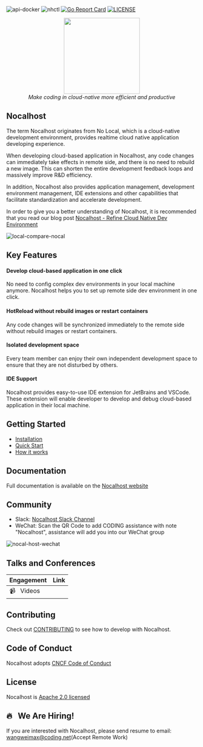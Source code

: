 ![api-docker](https://github.com/nocalhost/nocalhost/workflows/api-docker/badge.svg?branch=main)
![nhctl](https://github.com/nocalhost/nocalhost/workflows/nhctl/badge.svg?branch=main)
[![Go Report Card](https://goreportcard.com/badge/github.com/nocalhost/nocalhost)](https://goreportcard.com/report/github.com/nocalhost/nocalhost)
[![LICENSE](https://img.shields.io/github/license/nocalhost/nocalhost)](https://github.com/nocalhost/nocalhost/blob/main/LICENSE)

<center>
    <a herf="https://nocalhost.dev">
        <img src='https://user-images.githubusercontent.com/3713305/123894696-305fc480-d991-11eb-960a-e87d8bd7acbf.png' width="200"/>
    </a>
    <br />
    <em>Make coding in cloud-native more efficient and productive</em>
</center>

## Nocalhost

The term Nocalhost originates from No Local, which is a cloud-native development environment, provides realtime cloud native application developing experience. 

When developing cloud-based application in Nocalhost, any code changes can immediately take effects in remote side, and there is no need to rebuild a new image. This can shorten the entire development feedback loops and massively improve R&D efficiency.

In addition, Nocalhost also provides application management, development environment management, IDE extensions and other capabilities that facilitate standardization and accelerate development.

In order to give you a better understanding of Nocalhost, it is recommended that you read our blog post [Nocalhost - Refine Cloud Native Dev Environment](https://nocalhost.dev/Blog/redefine-cloud-native-dev-environment/)

![local-compare-nocal](https://user-images.githubusercontent.com/3713305/123894812-6ac96180-d991-11eb-935f-38df95eccc69.jpg)

## Key Features

#### Develop cloud-based application in one click

No need to config complex dev environments in your local machine anymore. Nocalhost helps you to set up remote side dev environment in one click.

#### HotReload without rebuild images or restart containers

Any code changes will be synchronized immediately to the remote side without rebuild images or restart containers.

#### Isolated development space

Every team member can enjoy their own independent development space to ensure that they are not disturbed by others.

#### IDE Support

Nocalhost provides easy-to-use IDE extension for JetBrains and VSCode. These extension will enable developer to develop and debug cloud-based application in their local machine.

## Getting Started

* [Installation](https://nocalhost.dev/installation/)
* [Quick Start](https://nocalhost.dev/getting-started/)
* [How it works](https://nocalhost.dev/References/architecture/)

## Documentation

Full documentation is available on the [Nocalhost website](https://nocalhost.dev/)

## Community

* Slack: [Nocalhost Slack Channel](https://nocalhost.slack.com/)
* WeChat: Scan the QR Code to add CODING assistance with note "Nocalhost", assistance will add you into our WeChat group

![nocal-host-wechat](https://user-images.githubusercontent.com/3713305/123894953-a2d0a480-d991-11eb-88af-9082d14b0c2c.png)

## Talks and Conferences

| Engagement | Link |
| ---------- | ---- |
| :video_camera: &nbsp; Videos  |  |

## Contributing

Check out [CONTRIBUTING](./CONTRIBUTING) to see how to develop with Nocalhost.

## Code of Conduct

Nocalhost adopts [CNCF Code of Conduct](https://github.com/cncf/foundation/blob/master/code-of-conduct.md)

## License

Nocalhost is [Apache 2.0 licensed](./LICENSE)

## 🔥 &nbsp; We Are Hiring!

If you are interested with Nocalhost, please send resume to email: wangweimax@coding.net(Accept Remote Work)
